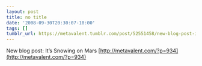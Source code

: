 ```yaml
---
layout: post
title: no title
date: '2008-09-30T20:30:07-10:00'
tags: []
tumblr_url: https://metavalent.tumblr.com/post/52551458/new-blog-post-its-snowing-on-mars
---
```

New blog post: It’s Snowing on Mars [http://metavalent.com/?p=934](http://metavalent.com/?p=934)

